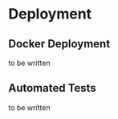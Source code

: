 # Deployment


## Docker Deployment

to be written

<!-- TODO: complete -->

## Automated Tests

to be written

<!-- TODO: complete -->
